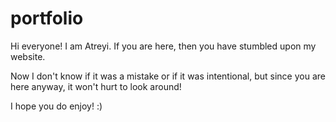 # portfolio

Hi everyone! I am Atreyi. If you are here, then you have stumbled
upon my website. 

Now I don't know if it was a mistake or if it was intentional,
but since you are here anyway, it won't hurt to look around!

I hope you do enjoy! :) 
